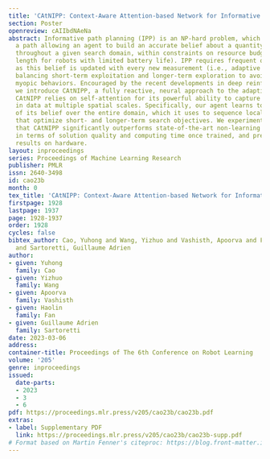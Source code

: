 ```yaml
---
title: 'CAtNIPP: Context-Aware Attention-based Network for Informative Path Planning'
section: Poster
openreview: cAIIbdNAeNa
abstract: Informative path planning (IPP) is an NP-hard problem, which aims at planning
  a path allowing an agent to build an accurate belief about a quantity of interest
  throughout a given search domain, within constraints on resource budget (e.g., path
  length for robots with limited battery life). IPP requires frequent online replanning
  as this belief is updated with every new measurement (i.e., adaptive IPP), while
  balancing short-term exploitation and longer-term exploration to avoid suboptimal,
  myopic behaviors. Encouraged by the recent developments in deep reinforcement learning,
  we introduce CAtNIPP, a fully reactive, neural approach to the adaptive IPP problem.
  CAtNIPP relies on self-attention for its powerful ability to capture dependencies
  in data at multiple spatial scales. Specifically, our agent learns to form a context
  of its belief over the entire domain, which it uses to sequence local movement decisions
  that optimize short- and longer-term search objectives. We experimentally demonstrate
  that CAtNIPP significantly outperforms state-of-the-art non-learning IPP solvers
  in terms of solution quality and computing time once trained, and present experimental
  results on hardware.
layout: inproceedings
series: Proceedings of Machine Learning Research
publisher: PMLR
issn: 2640-3498
id: cao23b
month: 0
tex_title: 'CAtNIPP: Context-Aware Attention-based Network for Informative Path Planning'
firstpage: 1928
lastpage: 1937
page: 1928-1937
order: 1928
cycles: false
bibtex_author: Cao, Yuhong and Wang, Yizhuo and Vashisth, Apoorva and Fan, Haolin
  and Sartoretti, Guillaume Adrien
author:
- given: Yuhong
  family: Cao
- given: Yizhuo
  family: Wang
- given: Apoorva
  family: Vashisth
- given: Haolin
  family: Fan
- given: Guillaume Adrien
  family: Sartoretti
date: 2023-03-06
address:
container-title: Proceedings of The 6th Conference on Robot Learning
volume: '205'
genre: inproceedings
issued:
  date-parts:
  - 2023
  - 3
  - 6
pdf: https://proceedings.mlr.press/v205/cao23b/cao23b.pdf
extras:
- label: Supplementary PDF
  link: https://proceedings.mlr.press/v205/cao23b/cao23b-supp.pdf
# Format based on Martin Fenner's citeproc: https://blog.front-matter.io/posts/citeproc-yaml-for-bibliographies/
---
```

